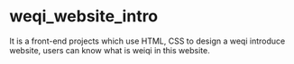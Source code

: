 # weqi_website_intro
It is a front-end projects which use HTML, CSS to design a weqi introduce website, users can know what is weiqi in this website.
